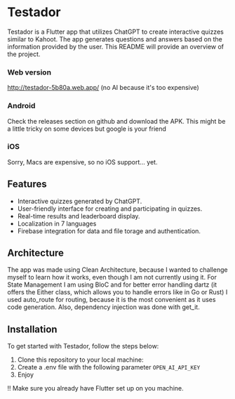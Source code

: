 # Testador

Testador is a Flutter app that utilizes ChatGPT to create interactive quizzes similar to Kahoot. The app generates questions and answers based on the information provided by the user. This README will provide an overview of the project.

### Web version
http://testador-5b80a.web.app/ (no AI because it's too expensive)

### Android
Check the releases section on github and download the APK. This might be a little tricky on some devices but google is your friend

### iOS
Sorry, Macs are expensive, so no iOS support... yet.

## Features
- Interactive quizzes generated by ChatGPT.
- User-friendly interface for creating and participating in quizzes.
- Real-time results and leaderboard display.
- Localization in 7 languages
- Firebase integration for data and file torage and authentication.

## Architecture
The app was made using Clean Architecture, because I wanted to challenge myself to learn how it works, even though I am not currently using it.
For State Management I am using BloC and for better error handling dartz (it offers the Either class, which allows you to handle errors like in Go or Rust)
I used auto_route for routing, because it is the most convenient as it uses code generation. Also, dependency injection was done with get_it.

## Installation

To get started with Testador, follow the steps below:

1. Clone this repository to your local machine:
2. Create a .env file with the following parameter ```OPEN_AI_API_KEY```
3. Enjoy

!! Make sure you already have Flutter set up on you machine.


